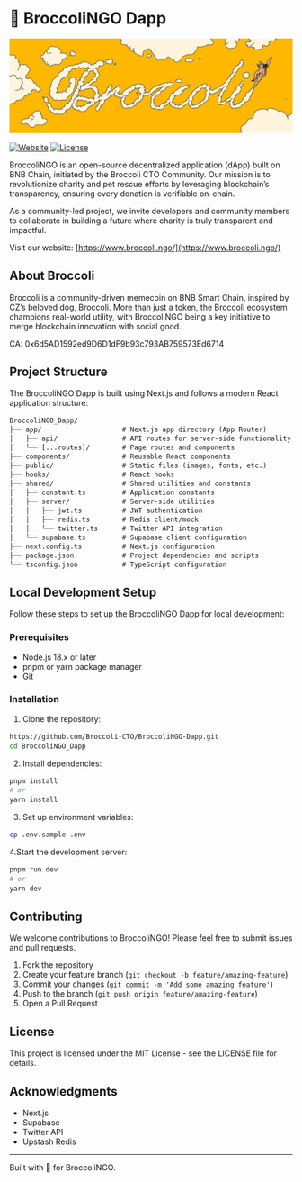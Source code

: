 # 🥦 BroccoliNGO Dapp

![Broccoli Banner](/public/Broccoli_banner.jpg)

[![Website](https://img.shields.io/badge/Website-broccoli.ngo-green)](https://www.broccoli.ngo/)
[![License](https://img.shields.io/badge/License-MIT-blue.svg)](LICENSE)

BroccoliNGO is an open-source decentralized application (dApp) built on BNB Chain, initiated by the Broccoli CTO Community. Our mission is to revolutionize charity and pet rescue efforts by leveraging blockchain’s transparency, ensuring every donation is verifiable on-chain.

As a community-led project, we invite developers and community members to collaborate in building a future where charity is truly transparent and impactful.

Visit our website: [https://www.broccoli.ngo/](https://www.broccoli.ngo/)

## About Broccoli

Broccoli is a community-driven memecoin on BNB Smart Chain, inspired by CZ’s beloved dog, Broccoli. More than just a token, the Broccoli ecosystem champions real-world utility, with BroccoliNGO being a key initiative to merge blockchain innovation with social good.

CA: 0x6d5AD1592ed9D6D1dF9b93c793AB759573Ed6714

## Project Structure

The BroccoliNGO Dapp is built using Next.js and follows a modern React application structure:

```
BroccoliNGO_Dapp/
├── app/                    # Next.js app directory (App Router)
│   ├── api/                # API routes for server-side functionality
│   └── [...routes]/        # Page routes and components
├── components/             # Reusable React components
├── public/                 # Static files (images, fonts, etc.)
├── hooks/                  # React hooks
├── shared/                 # Shared utilities and constants
│   ├── constant.ts         # Application constants
│   ├── server/             # Server-side utilities
│   │   ├── jwt.ts          # JWT authentication
│   │   ├── redis.ts        # Redis client/mock
│   │   └── twitter.ts      # Twitter API integration
│   └── supabase.ts         # Supabase client configuration
├── next.config.ts          # Next.js configuration
├── package.json            # Project dependencies and scripts
└── tsconfig.json           # TypeScript configuration
```

## Local Development Setup

Follow these steps to set up the BroccoliNGO Dapp for local development:

### Prerequisites

- Node.js 18.x or later
- pnpm or yarn package manager
- Git

### Installation

1.  Clone the repository:

```bash
https://github.com/Broccoli-CTO/BroccoliNGO-Dapp.git
cd BroccoliNGO_Dapp
```

2.  Install dependencies:

```bash
pnpm install
# or
yarn install
```

3. Set up environment variables:

```bash
cp .env.sample .env
```

4.Start the development server:

```bash
pnpm run dev
# or
yarn dev
```

## Contributing

We welcome contributions to BroccoliNGO! Please feel free to submit issues and pull requests.

1. Fork the repository
2. Create your feature branch (`git checkout -b feature/amazing-feature`)
3. Commit your changes (`git commit -m 'Add some amazing feature'`)
4. Push to the branch (`git push origin feature/amazing-feature`)
5. Open a Pull Request

## License

This project is licensed under the MIT License - see the LICENSE file for details.

## Acknowledgments

- Next.js
- Supabase
- Twitter API
- Upstash Redis

---

Built with 💚 for BroccoliNGO.
